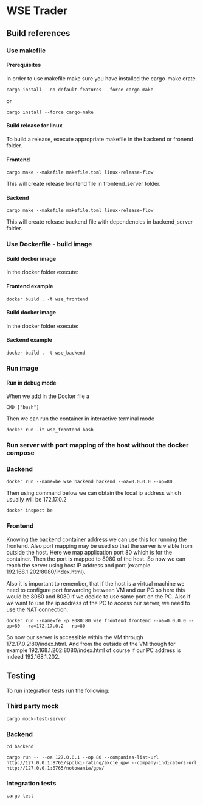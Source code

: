 # WSE Trader

## Build references

### Use makefile

#### Prerequisites

In order to use makefile make sure you have installed the cargo-make crate.

```console
cargo install --no-default-features --force cargo-make
```

or

```console
cargo install --force cargo-make
```

#### Build release for linux

To build a release, execute appropriate makefile in the backend or fronend folder.

#### Frontend 

```console
cargo make --makefile makefile.toml linux-release-flow
```

This will create release frontend file in frontend_server folder.

#### Backend 

```console
cargo make --makefile makefile.toml linux-release-flow
```

This will create release backend file with dependencies in backend_server folder.

### Use Dockerfile - build image

#### Build docker image

In the docker folder execute:

#### Frontend example

```console
docker build . -t wse_frontend
```

#### Build docker image

In the docker folder execute:

#### Backend example

```console
docker build . -t wse_backend
```
### Run image

#### Run in debug mode 

When we add in the Docker file a 

```console
CMD ["bash"]
```

Then we can run the container in interactive terminal mode

```console
docker run -it wse_frontend bash
```

### Run server with port mapping of the host without the docker compose

### Backend

```console
docker run --name=be wse_backend backend --oa=0.0.0.0 --op=80
```

Then using command below we can obtain the local ip address which usually will be 172.17.0.2

```console
docker inspect be
```

### Frontend

Knowing the backend container address we can use this for running the frontend.
Also port mapping may be used so that the server is visible from outside the host.
Here we map application port 80 which is for the container. Then the port is mapped to 8080 of the host.
So now we can reach the server using host IP address and port (example 192.168.1.202:8080/index.html).

Also it is important to remember, that if the host is a virtual machine we need to configure
port forwarding between VM and our PC so here this would be 8080 and 8080 if we decide to use
same port on the PC. Also if we want to use the ip address of the PC to access our server,
we need to use the NAT connection. 

```console
docker run --name=fe -p 8080:80 wse_frontend frontend --oa=0.0.0.0 --op=80 --ra=172.17.0.2 --rp=80
```

So now our server is accessible within the VM through 172.17.0.2:80/index.html.
And from the outside of the VM though for example 192.168.1.202:8080/index.html of course if our
PC address is indeed 192.168.1.202.

## Testing

To run integration tests run the following:

### Third party mock

```console
cargo mock-test-server
```

### Backend

```console
cd backend
```

```console
cargo run -- --oa 127.0.0.1 --op 80 --companies-list-url http://127.0.0.1:8765/spolki-rating/akcje_gpw --company-indicators-url http://127.0.0.1:8765/notowania/gpw/
```

### Integration tests

```console
cargo test
```